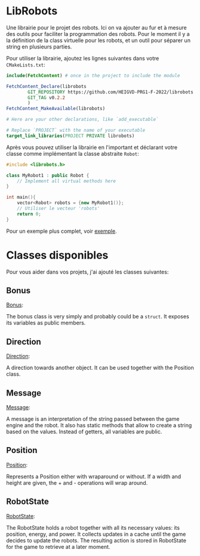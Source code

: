 # LibRobots

Une librairie pour le projet des robots.
Ici on va ajouter au fur et à mesure des outils pour faciliter la programmation des robots.
Pour le moment il y a la définition de la class virtuelle pour les robots, et un outil pour
séparer un string en plusieurs parties.

Pour utiliser la librairie, ajoutez les lignes suivantes dans votre `CMakeLists.txt`:

```cmake
include(FetchContent) # once in the project to include the module

FetchContent_Declare(librobots
        GIT_REPOSITORY https://github.com/HEIGVD-PRG1-F-2022/librobots.git
        GIT_TAG v0.2.2
        )
FetchContent_MakeAvailable(librobots)

# Here are your other declarations, like `add_executable`

# Replace `PROJECT` with the name of your executable
target_link_libraries(PROJECT PRIVATE librobots)
```

Après vous pouvez utiliser la librairie en l'important et déclarant votre classe comme
implémentant la classe abstraite `Robot`:

```c++
#include <librobots.h>

class MyRobot1 : public Robot {
    // Implement all virtual methods here
}

int main(){
    vector<Robot> robots = {new MyRobot1()};
    // Utiliser le vecteur 'robots'
    return 0;
}
```

Pour un exemple plus complet, voir [exemple](example/main.cpp).

# Classes disponibles

Pour vous aider dans vos projets, j'ai ajouté les classes suivantes:

## Bonus

[Bonus](include/librobots/Bonus.h):

The bonus class is very simply and probably could be a `struct`. It exposes its
variables as public members.

## Direction

[Direction](include/librobots/Direction.h):

A direction towards another object. It can be used together with the Position class.

## Message

[Message](include/librobots/Message.h):

A message is an interpretation of the string passed between the game
engine and the robot.
It also has static methods that allow to create a string based on the
values.
Instead of getters, all variables are public.

## Position

[Position](include/librobots/Position.h):

Represents a Position either with wraparound or without. If a width and height
are given, the + and - operations will wrap around.

## RobotState

[RobotState](include/librobots/RobotState.h):

The RobotState holds a robot together with all its necessary values:
its position, energy, and power.
It collects updates in a cache until the game decides to update the robots.
The resulting action is stored in RobotState for the game to retrieve at a
later moment.
